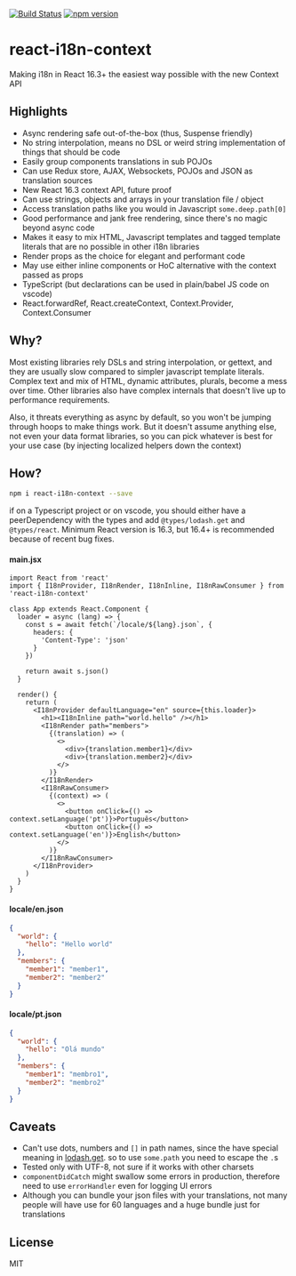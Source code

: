 [![Build Status](https://travis-ci.org/pocesar/react-i18n-context.svg?branch=master)](https://travis-ci.org/pocesar/react-i18n-context)
[![npm version](https://badge.fury.io/js/react-i18n-context.svg)](https://badge.fury.io/js/react-i18n-context)

# react-i18n-context

Making i18n in React 16.3+ the easiest way possible with the new Context API

## Highlights

* Async rendering safe out-of-the-box (thus, Suspense friendly)
* No string interpolation, means no DSL or weird string implementation of things that should be code
* Easily group components translations in sub POJOs
* Can use Redux store, AJAX, Websockets, POJOs and JSON as translation sources
* New React 16.3 context API, future proof
* Can use strings, objects and arrays in your translation file / object
* Access translation paths like you would in Javascript `some.deep.path[0]`
* Good performance and jank free rendering, since there's no magic beyond async code
* Makes it easy to mix HTML, Javascript templates and tagged template literals that are no possible in other i18n libraries
* Render props as the choice for elegant and performant code
* May use either inline components or HoC alternative with the context passed as props
* TypeScript (but declarations can be used in plain/babel JS code on vscode)
* React.forwardRef, React.createContext, Context.Provider, Context.Consumer

## Why?

Most existing libraries rely DSLs and string interpolation, or gettext, and they are usually slow compared to simpler javascript template literals. Complex text and mix of HTML, dynamic attributes, plurals, become a mess over time. Other libraries also have complex internals that doesn't live up to performance requirements.

Also, it threats everything as async by default, so you won't be jumping through hoops to make things work. But it doesn't assume anything else, not even your data format libraries, so you can pick whatever is best for your use case (by injecting localized helpers down the context)

## How?

```sh
npm i react-i18n-context --save
```

if on a Typescript project or on vscode, you should either have a peerDependency with the types and add `@types/lodash.get` and `@types/react`. Minimum React version is 16.3, but 16.4+ is recommended because of recent bug fixes.

#### main.jsx
```tsx
import React from 'react'
import { I18nProvider, I18nRender, I18nInline, I18nRawConsumer } from 'react-i18n-context'

class App extends React.Component {
  loader = async (lang) => {
    const s = await fetch(`/locale/${lang}.json`, {
      headers: {
        'Content-Type': 'json'
      }
    })

    return await s.json()
  }

  render() {
    return (
      <I18nProvider defaultLanguage="en" source={this.loader}>
        <h1><I18nInline path="world.hello" /></h1>
        <I18nRender path="members">
          {(translation) => (
            <>
              <div>{translation.member1}</div>
              <div>{translation.member2}</div>
            </>
          )}
        </I18nRender>
        <I18nRawConsumer>
          {(context) => (
            <>
              <button onClick={() => context.setLanguage('pt')}>Português</button>
              <button onClick={() => context.setLanguage('en')}>English</button>
            </>
          )}
        </I18nRawConsumer>
      </I18nProvider>
    )
  }
}
```

#### locale/en.json
```json
{
  "world": {
    "hello": "Hello world"
  },
  "members": {
    "member1": "member1",
    "member2": "member2"
  }
}
```

#### locale/pt.json
```json
{
  "world": {
    "hello": "Olá mundo"
  },
  "members": {
    "member1": "membro1",
    "member2": "membro2"
  }
}
```

## Caveats

* Can't use dots, numbers and `[]` in path names, since the have special meaning in [lodash.get](https://lodash.com/docs/#get). so to use `some.path` you need to escape the `.`s
* Tested only with UTF-8, not sure if it works with other charsets
* `componentDidCatch` might swallow some errors in production, therefore need to use `errorHandler` even for logging UI errors
* Although you can bundle your json files with your translations, not many people will have use for 60 languages and a huge bundle just for translations

## License

MIT